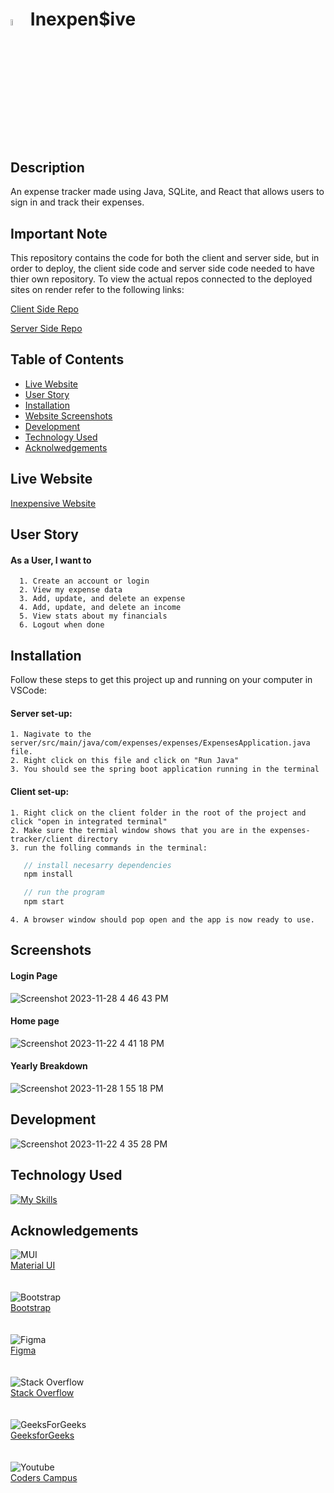  
 
# <img src="https://github.com/DominiqueNix/expense-tracker/assets/145811793/85d5820e-d962-4b1a-a745-dffce6d83f12" width="5%" height="5%"> Inexpen$ive

## Description
An expense tracker made using Java, SQLite, and React that allows users to sign in and track their expenses.

## Important Note
This repository contains the code for both the client and server side, but in order to deploy, the client side code and server side code needed to have thier own repository. To view the actual repos connected to the deployed sites on render refer to the following links:

[Client Side Repo](https://github.com/DominiqueNix/inexpensive-client)

[Server Side Repo](https://github.com/DominiqueNix/inexpensive-server)

## Table of Contents
- [Live Website](#live-website)
- [User Story](#user-story)
- [Installation](#installation)
- [Website Screenshots](#screenshots)
- [Development](#development)
- [Technology Used](#technology-used)
- [Acknolwedgements](#acknowledgements)

## Live Website
  [Inexpensive Website](https://inexspensive24.onrender.com/)
## User Story
#### As a User, I want to 
      1. Create an account or login 
      2. View my expense data
      3. Add, update, and delete an expense
      4. Add, update, and delete an income
      5. View stats about my financials 
      6. Logout when done
## Installation
Follow these steps to get this project up and running on your computer in VSCode:
  #### Server set-up:
    1. Nagivate to the server/src/main/java/com/expenses/expenses/ExpensesApplication.java file.
    2. Right click on this file and click on "Run Java"
    3. You should see the spring boot application running in the terminal
  #### Client set-up:
    1. Right click on the client folder in the root of the project and click "open in integrated terminal"
    2. Make sure the termial window shows that you are in the expenses-tracker/client directory
    3. run the folling commands in the terminal:  
  ``` javascript
     // install necesarry dependencies
     npm install

     // run the program
     npm start
```
    4. A browser window should pop open and the app is now ready to use.
## Screenshots
#### Login Page
![Screenshot 2023-11-28 4 46 43 PM](https://github.com/DominiqueNix/expense-tracker/assets/145811793/4649899d-ff81-4a0a-9613-019899c13a28)

#### Home page
![Screenshot 2023-11-22 4 41 18 PM](https://github.com/DominiqueNix/expense-tracker/assets/145811793/6a07ffd4-b877-4cf5-856c-1a4d1fbf1750)

#### Yearly Breakdown
![Screenshot 2023-11-28 1 55 18 PM](https://github.com/DominiqueNix/expense-tracker/assets/145811793/ce4dafbf-c2e5-4658-81fe-163938a22cb9)


## Development
  
![Screenshot 2023-11-22 4 35 28 PM](https://github.com/DominiqueNix/expense-tracker/assets/145811793/0b8e9019-4c2a-46a9-af7f-053f8b506834)

## Technology Used
[![My Skills](https://skillicons.dev/icons?i=js,java,html,css,sqlite,spring,react,materialui,maven,docker,bootstrap&perline=5)](https://skillicons.dev)

## Acknowledgements
![MUI](https://img.shields.io/badge/MUI-%230081CB.svg?style=for-the-badge&logo=mui&logoColor=white)
<br>[Material UI](https://mui.com/material-ui/)</br>
<br></br>
![Bootstrap](https://img.shields.io/badge/bootstrap-%238511FA.svg?style=for-the-badge&logo=bootstrap&logoColor=white)
<br>[Bootstrap](https://getbootstrap.com/)</br>
<br></br>
![Figma](https://img.shields.io/badge/figma-%23F24E1E.svg?style=for-the-badge&logo=figma&logoColor=white)
<br>[Figma](https://www.figma.com/)</br>
<br></br>
![Stack Overflow](https://img.shields.io/badge/-Stackoverflow-FE7A16?style=for-the-badge&logo=stack-overflow&logoColor=white)
<br>[Stack Overflow](https://stackoverflow.com/)</br>
<br></br>
![GeeksForGeeks](https://img.shields.io/badge/GeeksforGeeks-gray?style=for-the-badge&logo=geeksforgeeks&logoColor=35914c)
<br>[GeeksforGeeks](https://www.geeksforgeeks.org/)</br>
<br></br>
![Youtube](https://img.shields.io/badge/YouTube-FF0000?style=for-the-badge&logo=youtube&logoColor=white)
<br>[Coders Campus](https://www.youtube.com/watch?v=4ugChIR9sS8&list=RDCMUCFUX7XzHuW6aTDx8P-sCKfw&index=8)</br>

